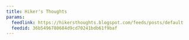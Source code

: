 ```yaml
---
title: Hiker's Thoughts
params:
  feedlink: https://hikersthoughts.blogspot.com/feeds/posts/default
  feedid: 36b5496780684d9cd70241bdb61f9baf
---
```

